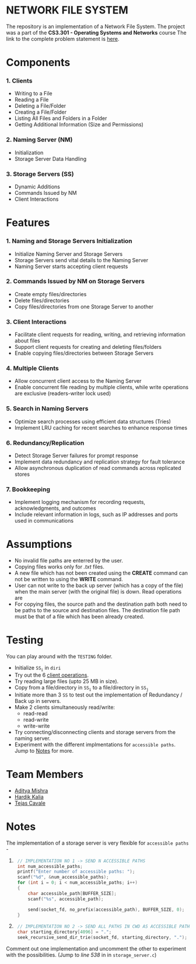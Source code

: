 # NETWORK FILE SYSTEM
The repository is an implementation of a Network File System.
The project was a part of the **CS3.301 -  Operating Systems and Networks** course
The link to the complete problem statement is [here](https://karthikv1392.github.io/cs3301_osn/project/).

# Components
### 1. Clients

- Writing to a File
- Reading a File
- Deleting a File/Folder
- Creating a File/Folder
- Listing All Files and Folders in a Folder
- Getting Additional Information (Size and Permissions)

### 2. Naming Server (NM)

- Initialization
- Storage Server Data Handling

### 3. Storage Servers (SS)

- Dynamic Additions
- Commands Issued by NM
- Client Interactions

# Features 
### 1. Naming and Storage Servers Initialization

- Initialize Naming Server and Storage Servers
- Storage Servers send vital details to the Naming Server
- Naming Server starts accepting client requests

### 2. Commands Issued by NM on Storage Servers

- Create empty files/directories
- Delete files/directories
- Copy files/directories from one Storage Server to another

### 3. Client Interactions

- Facilitate client requests for reading, writing, and retrieving information about files
- Support client requests for creating and deleting files/folders
- Enable copying files/directories between Storage Servers

### 4. Multiple Clients

- Allow concurrent client access to the Naming Server
- Enable concurrent file reading by multiple clients, while write operations are exclusive (readers-writer lock used)


### 5. Search in Naming Servers

- Optimize search processes using efficient data structures (Tries)
- Implement LRU caching for recent searches to enhance response times

### 6. Redundancy/Replication

- Detect Storage Server failures for prompt response
- Implement data redundancy and replication strategy for fault tolerance
- Allow asynchronous duplication of read commands across replicated stores

### 7. Bookkeeping

- Implement logging mechanism for recording requests, acknowledgments, and outcomes
- Include relevant information in logs, such as IP addresses and ports used in communications

# Assumptions
- No invalid file paths are enterred by the user.
- Copying files works only for *.txt* files.
- A new file which has not been created using the **CREATE** command can not be written to using the **WRITE** command.
- User can not write to the back up server (which has a copy of the file) when the main server (with the original file) is down. Read operations are 
- For copying files, the source path and the destination path both need to be paths to the source and destination files. The destination file path must be that of a file which has been already created.
  
# Testing
You can play around with the `TESTING` folder.
- Initialize `SS`<sub>`i`</sub> in `diri`
- Try out the 6 [client operations](#1-clients).
- Try reading large files (upto 25 MB in size).
- Copy from a file/directory in `SS`<sub>`i`</sub> to a file/directory in `SS`<sub>`j`</sub>
- Initiate more than 3 `SS` to test out the implementation of Redundancy / Back up in servers.
- Make 2 clients simultaneously read/write:
    - read-read
    - read-write
    - write-write
- Try connecting/disconnecting clients and storage servers from the naming server.
- Experiment with the different implmentations for `accessible paths`. Jump to [Notes](#notes) for more.

# Team Members
- [Aditya Mishra](https://github.com/AdityaMishraOG)
- [Hardik Kalia](https://github.com/hardikkalia)
- [Tejas Cavale](https://github.com/Tele29)
  
# Notes
The implementation of a storage server is very flexible for `accessible paths` -

1. ```c
    // IMPLEMENTATION NO 1 -> SEND N ACCESSIBLE PATHS
    int num_accessible_paths;
    printf("Enter number of accessible paths: ");
    scanf("%d", &num_accessible_paths);
    for (int i = 0; i < num_accessible_paths; i++)
    {
        char accessible_path[BUFFER_SIZE];
        scanf("%s", accessible_path);

        send(socket_fd, no_prefix(accessible_path), BUFFER_SIZE, 0);
    }
    ```

2. ```c
    // IMPLEMENTATION NO 2 -> SEND ALL PATHS IN CWD AS ACCESSIBLE PATHS RECURSIVELY
    char starting_directory[4096] = ".";
    seek_recursive_send_dir_trie(socket_fd, starting_directory, ".");
    ```

Comment out one implementation and uncomment the other to experiment with the possibilities. (Jump to *line 538* in in `storage_server.c`)
